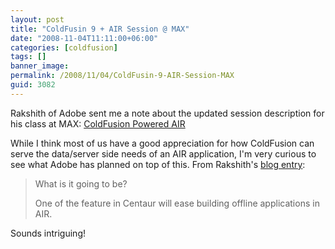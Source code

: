 ```yaml
---
layout: post
title: "ColdFusin 9 + AIR Session @ MAX"
date: "2008-11-04T11:11:00+06:00"
categories: [coldfusion]
tags: []
banner_image: 
permalink: /2008/11/04/ColdFusin-9-AIR-Session-MAX
guid: 3082
---
```


Rakshith of Adobe sent me a note about the updated session description for his class at MAX: <a href="http://max.adobe.com/na/sessions/browser/#572">ColdFusion Powered AIR</a>

While I think most of us have a good appreciation for how ColdFusion can serve the data/server side needs of an AIR application, I'm very curious to see what Adobe has planned on top of this. From Rakshith's <a href="http://www.rakshith.net/blog/?p=60">blog entry</a>:

<blockquote>
<p>
What is it going to be?
</p>
<p>
One of the feature in Centaur will ease building offline applications in AIR.
</p>
</blockquote>

Sounds intriguing!